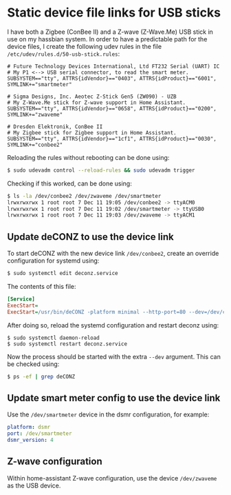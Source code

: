 # Static device file links for USB sticks

I have both a Zigbee (ConBee II) and a Z-wave (Z-Wave.Me) USB stick
in use on my hassbian system. In order to have a predictable path
for the device files, I create the following udev rules in the file
`/etc/udev/rules.d/50-usb-stick.rules`:

```
# Future Technology Devices International, Ltd FT232 Serial (UART) IC
# My P1 <--> USB serial connector, to read the smart meter.
SUBSYSTEM=="tty", ATTRS{idVendor}=="0403", ATTRS{idProduct}=="6001", SYMLINK+="smartmeter"

# Sigma Designs, Inc. Aeotec Z-Stick Gen5 (ZW090) - UZB
# My Z-Wave.Me stick for Z-wave support in Home Assistant.
SUBSYSTEM=="tty", ATTRS{idVendor}=="0658", ATTRS{idProduct}=="0200", SYMLINK+="zwaveme"

# Dresden Elektronik, ConBee II
# My Zigbee stick for Zigbee support in Home Assistant.
SUBSYSTEM=="tty", ATTRS{idVendor}=="1cf1", ATTRS{idProduct}=="0030", SYMLINK+="conbee2"
```

Reloading the rules without rebooting can be done using:

```bash
$ sudo udevadm control --reload-rules && sudo udevadm trigger 
```

Checking if this worked, can be done using:

```bash
$ ls -la /dev/conbee2 /dev/zwaveme /dev/smartmeter
lrwxrwxrwx 1 root root 7 Dec 11 19:05 /dev/conbee2 -> ttyACM0
lrwxrwxrwx 1 root root 7 Dec 11 19:02 /dev/smartmeter -> ttyUSB0
lrwxrwxrwx 1 root root 7 Dec 11 19:03 /dev/zwaveme -> ttyACM1
```

## Update deCONZ to use the device link

To start deCONZ with the new device link `/dev/conbee2`, create an
override configuration for systemd using:

```bash
$ sudo systemctl edit deconz.service
```

The contents of this file:
```ini
[Service]
ExecStart=
ExecStart=/usr/bin/deCONZ -platform minimal --http-port=80 --dev=/dev/conbee2
```

After doing so, reload the systemd configuration and restart deconz using:

```
$ sudo systemctl daemon-reload
$ sudo systemctl restart deconz.service
```

Now the process should be started with the extra `--dev` argument.
This can be checked using:

```bash
$ ps -ef | grep deCONZ
```

## Update smart meter config to use the device link

Use the `/dev/smartmeter` device in the dsmr configuration, for example: 

```yaml
platform: dsmr
port: /dev/smartmeter
dsmr_version: 4
```

## Z-wave configuration

Within home-assistant Z-wave configuration, use the device `/dev/zwaveme` as the USB device.
